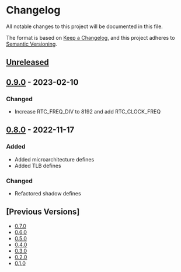 # Changelog
All notable changes to this project will be documented in this file.

The format is based on [Keep a Changelog](https://keepachangelog.com/en/1.0.0/),
and this project adheres to [Semantic Versioning](https://semver.org/spec/v2.0.0.html).

## [Unreleased]

## [0.9.0] - 2023-02-10
### Changed
- Increase RTC\_FREQ\_DIV to 8192 and add RTC\_CLOCK\_FREQ

## [0.8.0] - 2022-11-17
### Added
- Added microarchitecture defines
- Added TLB defines

### Changed
- Refactored shadow defines

## [Previous Versions]
- [0.7.0]
- [0.6.0]
- [0.5.0]
- [0.4.0]
- [0.3.0]
- [0.2.0]
- [0.1.0]

[Unreleased]: https://github.com/cartesi/machine-emulator-defines/compare/v0.9.0...HEAD
[0.9.0]: https://github.com/cartesi/machine-emulator-defines/releases/tag/v0.9.0
[0.8.0]: https://github.com/cartesi/machine-emulator-defines/releases/tag/v0.8.0
[0.7.0]: https://github.com/cartesi/machine-emulator-defines/releases/tag/v0.7.0
[0.6.0]: https://github.com/cartesi/machine-emulator-defines/releases/tag/v0.6.0
[0.5.0]: https://github.com/cartesi/machine-emulator-defines/releases/tag/v0.5.0
[0.4.0]: https://github.com/cartesi/machine-emulator-defines/releases/tag/v0.4.0
[0.3.0]: https://github.com/cartesi/machine-emulator-defines/releases/tag/v0.3.0
[0.2.0]: https://github.com/cartesi/machine-emulator-defines/releases/tag/v0.2.0
[0.1.0]: https://github.com/cartesi/machine-emulator-defines/releases/tag/v0.1.0
